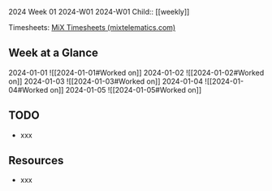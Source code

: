 2024 Week 01
2024-W01 2024-W01
Child:: [[weekly]]

Timesheets: [MiX Timesheets (mixtelematics.com)](http://timesheets.mixtelematics.com/MixTimesheetsUI/app/index.html#/TimeSheet)

## Week at a Glance

2024-01-01
![[2024-01-01#Worked on]]
2024-01-02
![[2024-01-02#Worked on]]
2024-01-03
![[2024-01-03#Worked on]]
2024-01-04
![[2024-01-04#Worked on]]
2024-01-05
![[2024-01-05#Worked on]]

## TODO

- xxx

## Resources

- xxx


